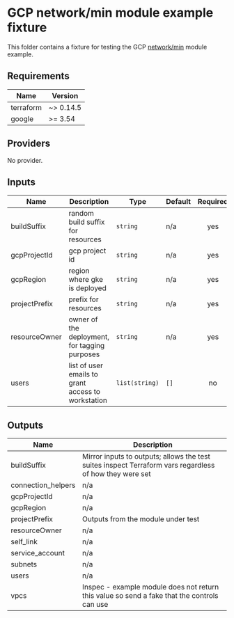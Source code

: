 # GCP network/min module example fixture
<!-- spell-checker: ignore markdownlint -->

This folder contains a fixture for testing the GCP
[network/min](../../../../../modules/google/terraform/network/min/) module example.

<!-- markdownlint-disable MD033 MD034 -->
<!-- BEGINNING OF PRE-COMMIT-TERRAFORM DOCS HOOK -->
## Requirements

| Name | Version |
|------|---------|
| terraform | ~> 0.14.5 |
| google | >= 3.54 |

## Providers

No provider.

## Inputs

| Name | Description | Type | Default | Required |
|------|-------------|------|---------|:--------:|
| buildSuffix | random build suffix for resources | `string` | n/a | yes |
| gcpProjectId | gcp project id | `string` | n/a | yes |
| gcpRegion | region where gke is deployed | `string` | n/a | yes |
| projectPrefix | prefix for resources | `string` | n/a | yes |
| resourceOwner | owner of the deployment, for tagging purposes | `string` | n/a | yes |
| users | list of user emails to grant access to workstation | `list(string)` | `[]` | no |

## Outputs

| Name | Description |
|------|-------------|
| buildSuffix | Mirror inputs to outputs; allows the test suites inspect Terraform vars regardless of how they were set |
| connection\_helpers | n/a |
| gcpProjectId | n/a |
| gcpRegion | n/a |
| projectPrefix | Outputs from the module under test |
| resourceOwner | n/a |
| self\_link | n/a |
| service\_account | n/a |
| subnets | n/a |
| users | n/a |
| vpcs | Inspec - example module does not return this value so send a fake that the controls can use |

<!-- END OF PRE-COMMIT-TERRAFORM DOCS HOOK -->
<!-- markdownlint-enable MD033 MD034 -->
